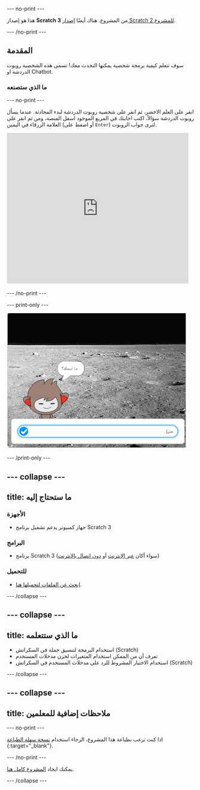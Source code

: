 --- no-print ---

هذا هو إصدار **Scratch 3** من المشروع. هناك أيضًا [إصدار Scratch 2 للمشروع](https://projects.raspberrypi.org/ar-SA/projects/chatbot-scratch2).

--- /no-print ---

## المقدمة

سوف تتعلم كيفية برمجة شخصية يمكنها التحدث معك! تسمى هذه الشخصية روبوت الدردشة او Chatbot.

### ما الذي ستصنعه

--- no-print ---

انقر على العلم الاخضر، ثم انقر على شخصية روبوت الدردشة لبدء المحادثة. عندما يسأل روبوت الدردشة سؤالاً، اكتب اجابتك في المربع الموجود اسفل المنصة، ومن ثم انقر على العلامة الزرقاء في اليمين (أو اضغط على `Enter`) لترى جواب الروبوت.

<div class="scratch-preview">
  <iframe allowtransparency="true" width="485" height="402" src="https://scratch.mit.edu/projects/embed/357856279/?autostart=false" 
  frameborder="0" scrolling="no"></iframe>
</div>

--- /no-print ---

--- print-only ---

![المشروع كامل](images/chatbot-preview.png)

--- /print-only ---

--- collapse ---
---
title: ما ستحتاج إليه
---

### الأجهزة

- جهاز كمبيوتر يدعم تشغيل برنامج Scratch 3

### البرامج

- برنامج Scratch 3 (سواء أكان [عبر الإنترنت](https://rpf.io/scratchon) أو [دون اتصال بالإنترنت](https://rpf.io/scratchoff))

### للتحميل

- [ابحث عن الملفات لتحميلها هنا](http://rpf.io/p/ar-SA/chatbot-go).

--- /collapse ---

--- collapse ---
---
title: ما الذي ستتعلمه
---

- استخدام البرمجة لتنسيق جملة في السكراتش (Scratch)
- تعرف أن من الممكن استخدام المتغيرات لخزن مدخلات المستخدم
- استخدام الاختيار المشروط للرد على مدخلات المستخدم في السكراتش (Scratch)

--- /collapse ---

--- collapse ---
---
title: ملاحظات إضافية للمعلمين
---

--- no-print ---

اذا كنت ترغب بطباعة هذا المشروع، الرجاء استخدام [نسخة سهلة الطباعة](https://projects.raspberrypi.org/ar-SA/projects/chatbot/print) {:target="_blank"}.

--- /no-print ---

يمكنك ايجاد [المشروع كامل هنا](http://rpf.io/p/ar-SA/chatbot-get).

--- /collapse ---